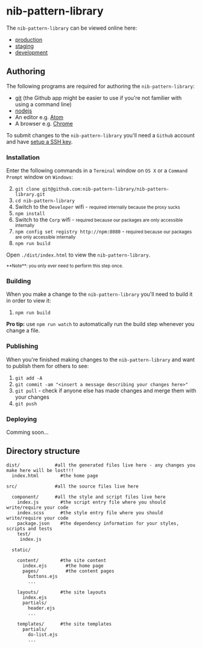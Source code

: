 # nib-pattern-library

The `nib-pattern-library` can be viewed online here:
- [production](http://production.nib-pattern-library.divshot.io)
- [staging](http://staging.nib-pattern-library.divshot.io)
- [development](http://development.nib-pattern-library.divshot.io)

## Authoring

The following programs are required for authoring the `nib-pattern-library`:

- [git](https://git-scm.com/downloads) (the Github app might be easier to use if you're not familier with using a command line)
- [nodejs](https://nodejs.org/en/download/)
- An editor e.g. [Atom](https://atom.io/)
- A browser e.g. [Chrome](http://www.google.com/chrome/)

To submit changes to the `nib-pattern-library` you'll need a `Github` account and have [setup a SSH key](https://help.github.com/articles/generating-ssh-keys/).

### Installation

Enter the following commands in a `Terminal` window on `OS X` or a `Command Prompt` window on `Windows`:

2. `git clone git@github.com:nib-pattern-library/nib-pattern-library.git`
3. `cd nib-pattern-library`
99. Switch to the `Developer` wifi - <small>required internally because the proxy sucks</small>
4. `npm install`
99. Switch to the `Corp` wifi - <small>required because our packages are only accessible internally</small>
99. `npm config set registry http://npm:8080` - <small>required because our packages are only accessible internally</small>
5. `npm run build`

Open `./dist/index.html` to view the `nib-pattern-library`.

<small>
**Note**: you only ever need to perform this step once.
</small>

### Building

When you make a change to the `nib-pattern-library` you'll need to build it in order to view it:

1. `npm run build`

**Pro tip:** use `npm run watch` to automatically run the build step whenever you change a file.

### Publishing

When you're finished making changes to the `nib-pattern-library` and want to publish them for others to see:

1. `git add -A`
2. `git commit -am "<insert a message describing your changes here>"`
3. `git pull` - check if anyone else has made changes and merge them with your changes
4. `git push`

### Deploying

Comming soon...

## Directory structure

    dist/             #all the generated files live here - any changes you make here will be lost!!!
      index.html        #the home page

    src/              #all the source files live here

      component/      #all the style and script files live here
        index.js        #the script entry file where you should write/require your code
        index.scss      #the style entry file where you should write/require your code
        package.json    #the dependency information for your styles, scripts and tests
        test/
         index.js  

      static/

        content/        #the site content
          index.ejs       #the home page
          pages/          #the content pages
            buttons.ejs
            ...

        layouts/        #the site layouts
          index.ejs
          partials/
            header.ejs
            ...

        templates/      #the site templates
          partials/
            do-list.ejs
            ...
